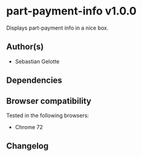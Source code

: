 # part-payment-info v1.0.0

Displays part-payment info in a nice box.

## Author(s)

- Sebastian Gelotte

## Dependencies



## Browser compatibility

Tested in the following browsers:

- Chrome 72

## Changelog

